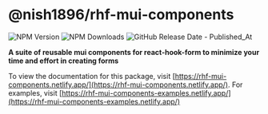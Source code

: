 # @nish1896/rhf-mui-components

![NPM Version](https://img.shields.io/npm/v/%40nish1896%2Frhf-mui-components)
![NPM Downloads](https://img.shields.io/npm/dt/%40nish1896%2Frhf-mui-components)
![GitHub Release Date - Published_At](https://img.shields.io/github/release-date/nishkohli96/eslint-config)

**A suite of reusable mui components for react-hook-form to minimize your time and effort in creating forms**

To view the documentation for this package, visit [https://rhf-mui-components.netlify.app/](https://rhf-mui-components.netlify.app/). For examples, visit [https://rhf-mui-components-examples.netlify.app/](https://rhf-mui-components-examples.netlify.app/)